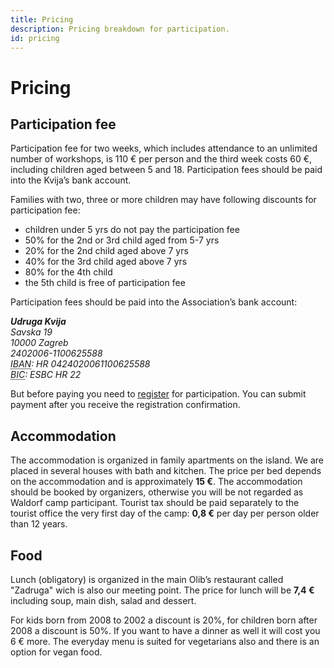 ```yaml
---
title: Pricing
description: Pricing breakdown for participation.
id: pricing
---
```


# Pricing

## Participation fee

Participation fee for two weeks, which includes attendance to an unlimited number of workshops, is 110 € per person and the third week costs 60 €, including children aged between 5 and 18. Participation fees should be paid into the Kvija’s bank account.

Families with two, three or more children may have following discounts for participation fee:

* children under 5 yrs do not pay the participation fee
* 50% for the 2nd or 3rd child aged from 5-7 yrs
* 20% for the 2nd child aged above 7 yrs
* 40% for the 3rd child aged above 7 yrs
* 80% for the 4th child
* the 5th child is free of participation fee

Participation fees should be paid into the Association’s bank account:

<address>
  <strong>Udruga Kvija</strong><br>
  Savska 19<br>
  10000 Zagreb<br>
  2402006-1100625588<br>
  <abbr title="International Bank Account Number">IBAN</abbr>: HR 0424020061100625588<br>
  <abbr title="Bank Identifier Code">BIC</abbr>: ESBC HR 22<br>
</address>

But before paying you need to [register](https://docs.google.com/forms/d/1cQIyvfsGTy_K0frFLOO6siQK34gD1zJOe7MS5kwtS84/viewform) for participation. You can submit payment after you receive the registration confirmation.

## Accommodation

The accommodation is organized in family apartments on the island. We are placed in several houses with bath and kitchen. The price per bed depends on the accommodation and is approximately **15 €**. The accommodation should be booked by organizers, otherwise you will be not regarded as Waldorf camp participant. Tourist tax should be paid separately to the tourist office the very first day of the camp: **0,8 €** per day per person older than 12 years.

## Food

Lunch (obligatory) is organized in the main Olib’s restaurant called "Zadruga" wich is also our meeting point. The price for lunch will be **7,4 €** including soup, main dish, salad and dessert.

For kids born from 2008 to 2002 a discount is 20%, for children born after 2008 a discount is 50%. If you want to have a dinner as well it will cost you 6 € more. The everyday menu is suited for vegetarians also and there is an option for vegan food.
